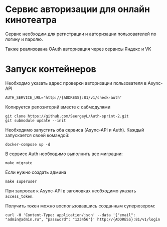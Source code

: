 # Сервис авторизации для онлайн кинотеатра
Сервис необходим для регистрации и авторизации пользователей по логину и паролю. 

Также реализована OAuth авторизация через сервисы Яндекс и VK

# Запуск контейнеров
Необходмо указать адрес проверки авторизации пользователя в Async-API
```
AUTH_SERVICE_URL='http://{ADDRESS}:81/v1/check-auth'
```

Копируется репозиторий вместе с сабмодулями
```
git clone https://github.com/SeergeyL/Auth-sprint-2.git
git submodule update --init
```

Необходимо запустить оба сервиса (Async-API и Auth). Каждый запускается своей командой:
```
docker-compose up -d
```
В сервисе Auth необходимо выполнить все миграции:
```
make migrate
```
Если нужно создать админа
```
make superuser
```

При запросах к Async-API в заголовках необходимо указать `access_token`.

Получить токен можно воспользовавшись созданным суперюзером:
```
curl -H 'Content-Type: application/json' --data '{"email": "admin@admin.ru", "password": "123456"}' http://{ADDRESS}:81/v1/login
```
